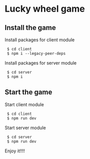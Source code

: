 # Lucky wheel game

## Install the game

Install packages for client module

     $ cd client
     $ npm i --legacy-peer-deps

Install packages for server module

     $ cd server
     $ npm i

## Start the game

Start client module

     $ cd client
     $ npm run dev

Start server module

     $ cd server
     $ npm run dev

Enjoy it!!!!
